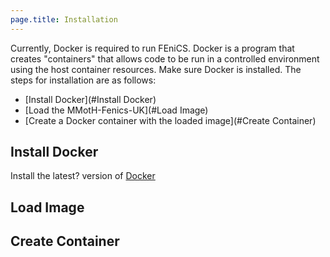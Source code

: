 ```yaml
---
page.title: Installation
---
```

Currently, Docker is required to run FEniCS. Docker is a program that creates "containers" that allows code to be run in a controlled environment using the host container resources. Make sure Docker is installed. The steps for installation are as follows:  
  * [Install Docker](#Install Docker)
  * [Load the MMotH-Fenics-UK](#Load Image)
  * [Create a Docker container with the loaded image](#Create Container)

## Install Docker
Install the latest? version of [Docker](http://www.docker.com)

## Load Image  

## Create Container
